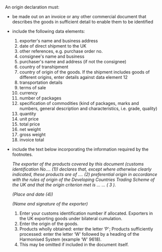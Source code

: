 An origin declaration must:

- be made out on an invoice or any other commercial document that describes the goods in sufficient detail to enable them to be identified

- include the following data elements:

    1.	exporter's name and business address
    2.	date of direct shipment to the UK
    3.	other references, e.g. purchase order no.
    4.	consignee's name and business
    5.	purchaser's name and address (if not the consignee)
    6.	country of transhipment
    7.	country of origin of the goods. If the shipment includes goods of different origins, enter details against data element 12
    8.	transportation details
    9.	terms of sale
    10.	currency
    11.	number of packages
    12.	specification of commodities (kind of packages, marks and numbers, general description and characteristics, i.e. grade, quality)
    13.	quantity
    14.	unit price
    15.	total price
    16.	net weight
    17.	gross weight
    18.	invoice total

- include the text below incorporating the information required by the footnotes. 

    *The exporter of the products covered by this document (customs identification No…. (1)) declares that, except where otherwise clearly indicated, these products are of …. (2) preferential origin in accordance with the rules of origin of the Developing Countries Trading Scheme of the UK and that the origin criterion met is … … ( 3 ).*

    *(Place and date (4))*

    *(Name and signature of the exporter)*

    1.	Enter your customs identification number if allocated. Exporters in the UK exporting goods under bilateral cumulation.
    2.	Enter the origin of the goods.
    3.	Products wholly obtained: enter the letter ‘P'; Products sufficiently processed: enter the letter ‘W' followed by a heading of the Harmonised System (example ‘W' 9618).
    4.	This may be omitted if included in the document itself.
